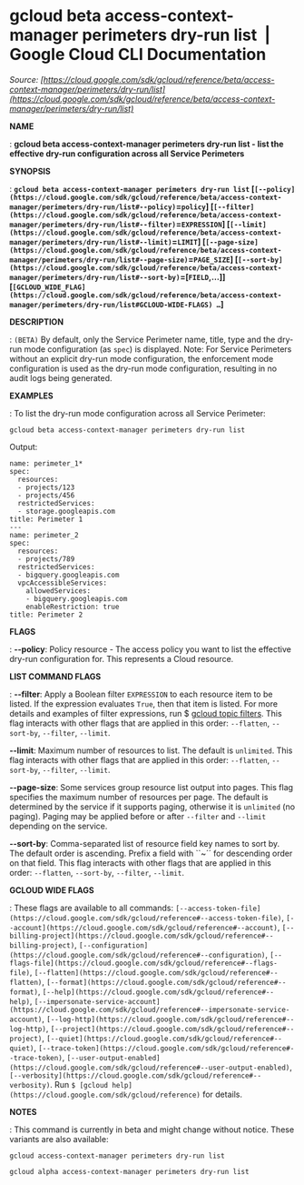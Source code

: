 # gcloud beta access-context-manager perimeters dry-run list  |  Google Cloud CLI Documentation

*Source: [https://cloud.google.com/sdk/gcloud/reference/beta/access-context-manager/perimeters/dry-run/list](https://cloud.google.com/sdk/gcloud/reference/beta/access-context-manager/perimeters/dry-run/list)*

**NAME**

: **gcloud beta access-context-manager perimeters dry-run list - list the effective dry-run configuration across all Service Perimeters**

**SYNOPSIS**

: **`gcloud beta access-context-manager perimeters dry-run list` [`[--policy](https://cloud.google.com/sdk/gcloud/reference/beta/access-context-manager/perimeters/dry-run/list#--policy)`=`policy`] [`[--filter](https://cloud.google.com/sdk/gcloud/reference/beta/access-context-manager/perimeters/dry-run/list#--filter)`=`EXPRESSION`] [`[--limit](https://cloud.google.com/sdk/gcloud/reference/beta/access-context-manager/perimeters/dry-run/list#--limit)`=`LIMIT`] [`[--page-size](https://cloud.google.com/sdk/gcloud/reference/beta/access-context-manager/perimeters/dry-run/list#--page-size)`=`PAGE_SIZE`] [`[--sort-by](https://cloud.google.com/sdk/gcloud/reference/beta/access-context-manager/perimeters/dry-run/list#--sort-by)`=[`FIELD`,…]] [`[GCLOUD_WIDE_FLAG](https://cloud.google.com/sdk/gcloud/reference/beta/access-context-manager/perimeters/dry-run/list#GCLOUD-WIDE-FLAGS) …`]**

**DESCRIPTION**

: `(BETA)` By default, only the Service Perimeter name, title, type and
the dry-run mode configuration (as `spec`) is displayed.
Note: For Service Perimeters without an explicit dry-run mode configuration, the
enforcement mode configuration is used as the dry-run mode configuration,
resulting in no audit logs being generated.

**EXAMPLES**

: To list the dry-run mode configuration across all Service Perimeter:

```
gcloud beta access-context-manager perimeters dry-run list
```

Output:

```
name: perimeter_1*
spec:
  resources:
  - projects/123
  - projects/456
  restrictedServices:
  - storage.googleapis.com
title: Perimeter 1
---
name: perimeter_2
spec:
  resources:
  - projects/789
  restrictedServices:
  - bigquery.googleapis.com
  vpcAccessibleServices:
    allowedServices:
    - bigquery.googleapis.com
    enableRestriction: true
title: Perimeter 2
```

**FLAGS**

: **--policy**:
Policy resource - The access policy you want to list the effective dry-run
configuration for. This represents a Cloud resource.

**LIST COMMAND FLAGS**

: **--filter**:
Apply a Boolean filter `EXPRESSION` to each resource item
to be listed. If the expression evaluates `True`, then that item is
listed. For more details and examples of filter expressions, run $ [gcloud topic filters](https://cloud.google.com/sdk/gcloud/reference/topic/filters). This flag
interacts with other flags that are applied in this order:
`--flatten`, `--sort-by`, `--filter`,
`--limit`.

**--limit**:
Maximum number of resources to list. The default is `unlimited`. This
flag interacts with other flags that are applied in this order:
`--flatten`, `--sort-by`, `--filter`,
`--limit`.

**--page-size**:
Some services group resource list output into pages. This flag specifies the
maximum number of resources per page. The default is determined by the service
if it supports paging, otherwise it is `unlimited` (no paging).
Paging may be applied before or after `--filter` and
`--limit` depending on the service.

**--sort-by**:
Comma-separated list of resource field key names to sort by. The default order
is ascending. Prefix a field with ``~´´ for descending order on that
field. This flag interacts with other flags that are applied in this order:
`--flatten`, `--sort-by`, `--filter`,
`--limit`.

**GCLOUD WIDE FLAGS**

: These flags are available to all commands: `[--access-token-file](https://cloud.google.com/sdk/gcloud/reference#--access-token-file)`,
`[--account](https://cloud.google.com/sdk/gcloud/reference#--account)`, `[--billing-project](https://cloud.google.com/sdk/gcloud/reference#--billing-project)`,
`[--configuration](https://cloud.google.com/sdk/gcloud/reference#--configuration)`,
`[--flags-file](https://cloud.google.com/sdk/gcloud/reference#--flags-file)`,
`[--flatten](https://cloud.google.com/sdk/gcloud/reference#--flatten)`, `[--format](https://cloud.google.com/sdk/gcloud/reference#--format)`, `[--help](https://cloud.google.com/sdk/gcloud/reference#--help)`, `[--impersonate-service-account](https://cloud.google.com/sdk/gcloud/reference#--impersonate-service-account)`,
`[--log-http](https://cloud.google.com/sdk/gcloud/reference#--log-http)`,
`[--project](https://cloud.google.com/sdk/gcloud/reference#--project)`, `[--quiet](https://cloud.google.com/sdk/gcloud/reference#--quiet)`, `[--trace-token](https://cloud.google.com/sdk/gcloud/reference#--trace-token)`, `[--user-output-enabled](https://cloud.google.com/sdk/gcloud/reference#--user-output-enabled)`,
`[--verbosity](https://cloud.google.com/sdk/gcloud/reference#--verbosity)`.
Run `$ [gcloud help](https://cloud.google.com/sdk/gcloud/reference)` for details.

**NOTES**

: This command is currently in beta and might change without notice. These
variants are also available:

```
gcloud access-context-manager perimeters dry-run list
```

```
gcloud alpha access-context-manager perimeters dry-run list
```